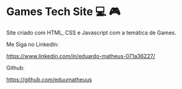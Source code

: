 # Games Tech Site :computer: :video_game:
Site criado com HTML, CSS e Javascript com a temática de Games.

Me Siga no LinkedIn: 

https://www.linkedin.com/in/eduardo-matheus-071a36227/

Github:

https://github.com/eduumatheuus

